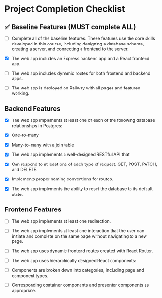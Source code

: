 # Project Completion Checklist

## ✅ Baseline Features (MUST complete ALL)

- [ ] Complete all of the baseline features. These features use the core skills developed in this course, including designing a database schema, creating a server, and connecting a frontend to the server.

- [x] The web app includes an Express backend app and a React frontend app.

- [ ] The web app includes dynamic routes for both frontend and backend apps.

- [ ] The web app is deployed on Railway with all pages and features working.

## Backend Features

- [x] The web app implements at least one of each of the following database relationships in Postgres:
- [x] One-to-many
- [x] Many-to-many with a join table

- [x] The web app implements a well-designed RESTful API that:
- [x] Can respond to at least one of each type of request: GET, POST, PATCH, and DELETE.
- [x] Implements proper naming conventions for routes.

- [x] The web app implements the ability to reset the database to its default state.

## Frontend Features

- [ ] The web app implements at least one redirection.

- [ ] The web app implements at least one interaction that the user can initiate and complete on the same page without navigating to a new page.

- [ ] The web app uses dynamic frontend routes created with React Router.

- [ ] The web app uses hierarchically designed React components:
- [ ] Components are broken down into categories, including page and component types.
- [ ] Corresponding container components and presenter components as appropriate.
